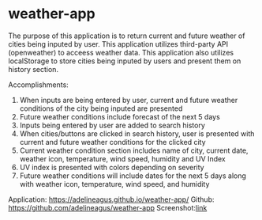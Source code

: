 # weather-app

The purpose of this application is to return current and future weather of cities being inputed by user. This application utilizes third-party API (openweather) to acceess weather data. This application also utilizes localStorage to store cities being inputed by users and present them on history section. 

Accomplishments:
1. When inputs are being entered by user, current and future weather conditions of the city being inputed are presented
2. Future weather conditions include forecast of the next 5 days
3. Inputs being entered by user are added to search history
4. When cities/buttons are clicked in search history, user is presented with current and future weather conditions for the clicked city
5. Current weather condition section includes name of city, current date, weather icon, temperature, wind speed, humidity and UV Index
6. UV index is presented with colors depending on severity
7. Future weather conditions will include dates for the next 5 days along with weather icon, temperature, wind speed, and humidity


Application: https://adelineagus.github.io/weather-app/
Github: https://github.com/adelineagus/weather-app
Screenshot:[link](./images/weatherapp_shot.png)
